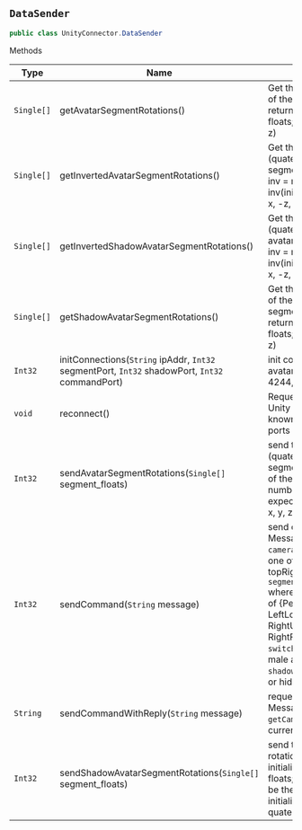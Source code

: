 ## `DataSender`

```csharp
public class UnityConnector.DataSender

```

Methods

| Type | Name | Summary | 
| --- | --- | --- | 
| `Single[]` | getAvatarSegmentRotations() | Get the rotations (quaternions) of the avatar's segments <br />  returns quaternions as a list of floats; quaternion order: (w, x, y, z) | 
| `Single[]` | getInvertedAvatarSegmentRotations() | Get the inverted rotations (quaternions) of the avatar's segments: <br />  inv = rotation * inv(initialRotation); result = (w, -x, -z, -y) | 
| `Single[]` | getInvertedShadowAvatarSegmentRotations() | Get the inverted rotations (quaternions) of the shadow avatar's segments: <br />  inv = rotation * inv(initialRotation); result = (w, -x, -z, -y) | 
| `Single[]` | getShadowAvatarSegmentRotations() | Get the rotations (quaternions) of the shadow avatar's segments<br />  returns quaternions as a list of floats; quaternion order: (w, x, y, z) | 
| `Int32` | initConnections(`String` ipAddr, `Int32` segmentPort, `Int32` shadowPort, `Int32` commandPort) | init connection with instant avatar (default: localhost, 4242, 4244, 4243)<br /> | 
| `void` | reconnect() | Request reconnection to the Unity InstantAvatar using last known (default) ip address and ports | 
| `Int32` | sendAvatarSegmentRotations(`Single[]` segment_floats) | send to the avatar new rotations (quaternions) to the initialized segments as list of floats;  length of the array must be the  4 * the number of initialized segments; expected quaternion order: (w, x, y, z) | 
| `Int32` | sendCommand(`String` message) | send command to avatar. Message options:<br /><code>camera,position</code> where position one of {front, left, right, topLeft, topRight}<br /><code>segments,segment1,segment2,...</code> where segments are elements of {Pelvis, LeftUpperLeg, LeftLowerLeg, LeftFoot,  RightUpperLeg, RightLowerLeg, RightFoot}<br /><code>switchScene</code> toggle between male and female avatar<br /><code>shadow,on</code> and <code>shadow,off</code> show or hide shadow avatar | 
| `String` | sendCommandWithReply(`String` message) | request-reply command. Message options: <br /><code>getCamPosition</code> -&gt; response: current camera position | 
| `Int32` | sendShadowAvatarSegmentRotations(`Single[]` segment_floats) | send to the shadow avatar new rotations (quaternions) to the initialized segments as list of floats;  length of the array must be the  4 * the number of initialized segments; expected quaternion order: (w, x, y, z) | 


